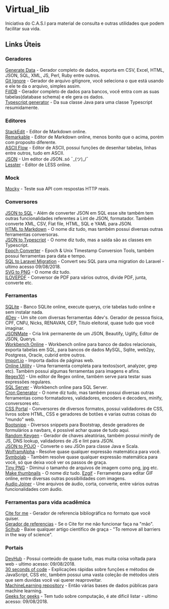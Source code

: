 # Virtual_lib

Iniciativa do C.A.S.I para material de consulta e outras utilidades que podem facilitar sua vida.

## Links Úteis

### Geradores
[Generate Data](http://www.generatedata.com/) - Gerador completo de dados, exporta em CSV, Excel, HTML, JSON, SQL, XML, JS, Perl, Ruby entre outros.  
[Git Ignore](https://www.gitignore.io/) - Gerador de arquivo gitignore, você seleciona o que está usando e ele te da o arquivo, simples assim.  
[FillDB](http://filldb.info/) - Gerador completo de dados para bancos, você entra com as suas tabelas(database schema) e ele gera os dados.  
[Typescript generator](https://github.com/vojtechhabarta/typescript-generator) - Da sua classe Java para uma classe Typescript resumidamente.  

### Editores
[StackEdit](https://stackedit.io/app#) - Editor de Markdown online.  
[Remarkable](https://jonschlinkert.github.io/remarkable/demo/) - Editor de Markdown online, menos bonito que o acima, porém com proposito diferente.  
[ASCII Flow](http://asciiflow.com/) - Editor de ASCII, possui funções de desenhar tabelas, linhas entre outros, tudo em ASCII.  
[JSON](https://jsoneditoronline.org/) - Um editor de JSON..só ¯\_(ツ)_/¯  
[Lesster](https://lesstester.com/) - Editor de LESS online.  

### Mock
[Mocky](https://www.mocky.io/) - Teste sua API com respostas HTTP reais.  

### Conversores
[JSON to SQL](http://convertjson.com/json-to-sql.htm) - Além de converter JSON em SQL esse site também tem outras funcionalidades referentes a Lint de JSON, formatador. Também converte XML, CSV, Flat file, HTML, SQL e YAML para JSON.  
[HTML to Markdown](https://www.browserling.com/tools/html-to-markdown) - O nome diz tudo, mas também possui diversas outras ferramentas conversoras.  
[JSON to Typescript](http://json2ts.com/) - O nome diz tudo, mas a saída são as classes em Typescript.  
[Epoch Converter](https://www.epochconverter.com/) - Epoch & Unix Timestamp Conversion Tools, também possui ferramentas para data e tempo.  
[SQL to Laravel Migration](http://www.adolfocuadros.com/sql_to_laravel/) - Convert seu SQL para uma migration do Laravel - ultimo acesso 09/08/2018.  
[SVG to PNG](https://svgtopng.com/pt/) - O nome diz tudo.  
[ILOVEPDF](http://www.ilovepdf.com/pt) - Conversor de PDF para vários outros, divide PDF, junta, converte etc.  

### Ferramentas
[SQLite](https://sqliteonline.com/#) - Banco SQLite online, execute querys, crie tabelas tudo online e sem instalar nada.  
[4Dev](https://www.4devs.com.br/gerador_de_pessoas) - Um site com diversas ferramentas 4dev's. Gerador de pessoa fisica, CPF, CNPJ, Nicks, RENAVAN, CEP, Titulo eleitoral, quase tudo que você imaginar.  
[JSONMate](http://jsonmate.com/) - Cria link permanente de um JSON, Beautify, Uglify, Editor de JSON, Querys.  
[Workbench Online](http://ondras.zarovi.cz/sql/demo/) - Workbench online para banco de dados relacionais, exporta tabelas em SQL, para bancos de dados MySQL, Sqlite, web2py, Postgress, Oracle, cubrid entre outros.  
[Import.io](https://www.import.io/) - Importa dados de páginas web.  
[Online Utility](https://www.online-utility.org/) - Uma ferramenta completa para textos(sort, analyzer, grep etc). Também possui algumas ferramentas para imagens e afins.  
[Regex101](https://regex101.com/) - Um editor de Regex online, também serve para testar suas expressões regulares.  
[SQL Server](https://app.sqldbm.com/SQLServer/Draft/) - Workbench online para SQL Server.  
[Cron Generator](https://www.freeformatter.com/cron-expression-generator-quartz.html) - O nome diz tudo, mas também possui diversas outras ferramentas como formatadores, validadores, encoders e decoders, minify, conversores etc.  
[CSS Portal](https://www.cssportal.com) - Conversores de diversos formatos, possui validadores de CSS, livros sobre HTML, CSS e geradores de botões e varias outras coisas do "mundo" web.  
[Bootsnipp](https://bootsnipp.com/) - Diversos snippets para Bootstrap, desde geradores de formulários a navbars, é possível achar quase de tudo aqui.  
[Random Keygen](https://randomkeygen.com/) - Gerador de chaves aleatórias, também possui minify de JS, DNS lookup, validadores de JS e lint para JSON.  
[JSON to POJO](http://www.jsonschema2pojo.org/) - Converte o seu JSOn para classe Java e Scala.  
[WolframAlpha](https://www.wolframalpha.com/) - Resolve quase qualquer expressão matemática para você.  
[Symbolab](https://www.symbolab.com/) - Também resolve quase qualquer expressão matemática para você, só que deixa você ver os passos de graça.  
[Tiny PNG](https://tinypng.com/) - Diminui o tamanho de arquivos de imagem como png, jpg etc.  
[Make thumbnails](http://makethumbnails.com/#options) - O nome diz tudo.
[Ezgif](https://ezgif.com/) - Ferramenta para editar GIF online, entre diversas outras possibilidades com imagens.  
[Audio Joiner](https://audio-joiner.com/pt/) - Une arquivos de áudio, corta, converte, entre vários outras funcionalidades com áudio.  

### Ferramentas para vida acadêmica
[Cite for me](http://www.citethisforme.com/pt) - Gerador de referencia bibliográfica no formato que você quiser.  
[Gerador de referencias](http://novo.more.ufsc.br/homepage/inserir_homepage) - Se o Cite for me não funcionar faça na "mão".  
[Scihub](https://sci-hub.tw/) - Baixe qualquer artigo cientifico de graça - "To remove all barriers in the way of science".  

### Portais
[DevHub](https://devhub.io/) - Possui conteúdo de quase tudo, mas muita coisa voltada para web - ultimo acesso: 09/08/2018.  
[30 seconds of code](https://30secondsofcode.org/index) - Explicações rápidas sobre funções e métodos de JavaScript, CSS etc, também possui uma vasta coleção de métodos uteis que sem duvidas você vai querer reaproveitar.  
[MachineLearning repository](http://archive.ics.uci.edu/ml/datasets.html?format=&task=cla&att=&area=&numAtt=&numIns=&type=&sort=nameUp&view=table) - Então várias bases de dados públicas para machine learning.  
[Geeks for geeks](https://www.geeksforgeeks.org/) - Tem tudo sobre computação, é ate dificil listar - ultimo acesso: 09/08/2018.  
